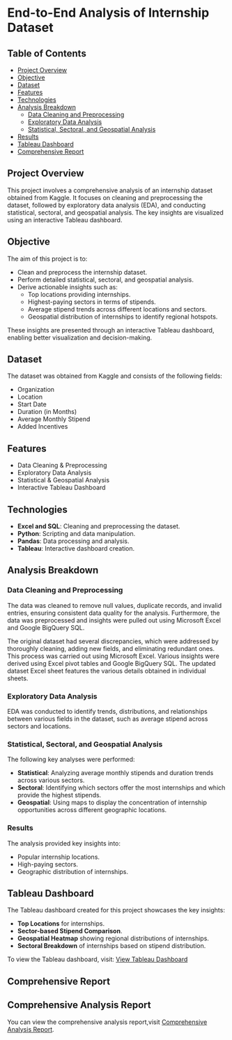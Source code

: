 # End-to-End Analysis of Internship Dataset

## Table of Contents
- [Project Overview](#project-overview)
- [Objective](#objective)
- [Dataset](#dataset)
- [Features](#features)
- [Technologies](#technologies)
- [Analysis Breakdown](#analysis-breakdown)
  - [Data Cleaning and Preprocessing](#data-cleaning-and-preprocessing)
  - [Exploratory Data Analysis](#exploratory-data-analysis)
  - [Statistical, Sectoral, and Geospatial Analysis](#statistical-sectoral-and-geospatial-analysis)
- [Results](#results)
- [Tableau Dashboard](#tableau-dashboard)
- [Comprehensive Report](#comprehensive-report)

## Project Overview
This project involves a comprehensive analysis of an internship dataset obtained from Kaggle. It focuses on cleaning and preprocessing the dataset, followed by exploratory data analysis (EDA), and conducting statistical, sectoral, and geospatial analysis. The key insights are visualized using an interactive Tableau dashboard.

## Objective
The aim of this project is to:
- Clean and preprocess the internship dataset.
- Perform detailed statistical, sectoral, and geospatial analysis.
- Derive actionable insights such as:
  - Top locations providing internships.
  - Highest-paying sectors in terms of stipends.
  - Average stipend trends across different locations and sectors.
  - Geospatial distribution of internships to identify regional hotspots.

These insights are presented through an interactive Tableau dashboard, enabling better visualization and decision-making.

## Dataset
The dataset was obtained from Kaggle and consists of the following fields:
- Organization
- Location
- Start Date
- Duration (in Months)
- Average Monthly Stipend
- Added Incentives

## Features
- Data Cleaning & Preprocessing
- Exploratory Data Analysis
- Statistical & Geospatial Analysis
- Interactive Tableau Dashboard

## Technologies
- **Excel and SQL**: Cleaning and preprocessing the dataset.
- **Python**: Scripting and data manipulation.
- **Pandas**: Data processing and analysis.
- **Tableau**: Interactive dashboard creation.

## Analysis Breakdown

### Data Cleaning and Preprocessing
The data was cleaned to remove null values, duplicate records, and invalid entries, ensuring consistent data quality for the analysis. Furthermore, the data was preprocessed and insights were pulled out using Microsoft Excel and Google BigQuery SQL.

The original dataset had several discrepancies, which were addressed by thoroughly cleaning, adding new fields, and eliminating redundant ones. This process was carried out using Microsoft Excel. Various insights were derived using Excel pivot tables and Google BigQuery SQL. The updated dataset Excel sheet features the various details obtained in individual sheets.

### Exploratory Data Analysis
EDA was conducted to identify trends, distributions, and relationships between various fields in the dataset, such as average stipend across sectors and locations.

### Statistical, Sectoral, and Geospatial Analysis
The following key analyses were performed:
- **Statistical**: Analyzing average monthly stipends and duration trends across various sectors.
- **Sectoral**: Identifying which sectors offer the most internships and which provide the highest stipends.
- **Geospatial**: Using maps to display the concentration of internship opportunities across different geographic locations.

### Results
The analysis provided key insights into:
- Popular internship locations.
- High-paying sectors.
- Geographic distribution of internships.

## Tableau Dashboard
The Tableau dashboard created for this project showcases the key insights:
- **Top Locations** for internships.
- **Sector-based Stipend Comparison**.
- **Geospatial Heatmap** showing regional distributions of internships.
- **Sectoral Breakdown** of internships based on stipend distribution.

To view the Tableau dashboard, visit: [View Tableau Dashboard](https://public.tableau.com/views/my_project_17261572432260/Dashboard1?:language=en-US&:sid=&:redirect=auth&:display_count=n&:origin=viz_share_link)

## Comprehensive Report
## Comprehensive Analysis Report
You can view the comprehensive analysis report,visit [Comprehensive Analysis Report](https://tharun2806.github.io/end-to-end-analysis-of-an-internship-dataset/comprehensive%20analysis%20report.html).

